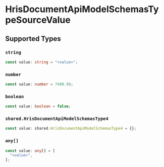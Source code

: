 # HrisDocumentApiModelSchemasTypeSourceValue


## Supported Types

### `string`

```typescript
const value: string = "<value>";
```

### `number`

```typescript
const value: number = 7400.98;
```

### `boolean`

```typescript
const value: boolean = false;
```

### `shared.HrisDocumentApiModelSchemasType4`

```typescript
const value: shared.HrisDocumentApiModelSchemasType4 = {};
```

### `any[]`

```typescript
const value: any[] = [
  "<value>",
];
```

